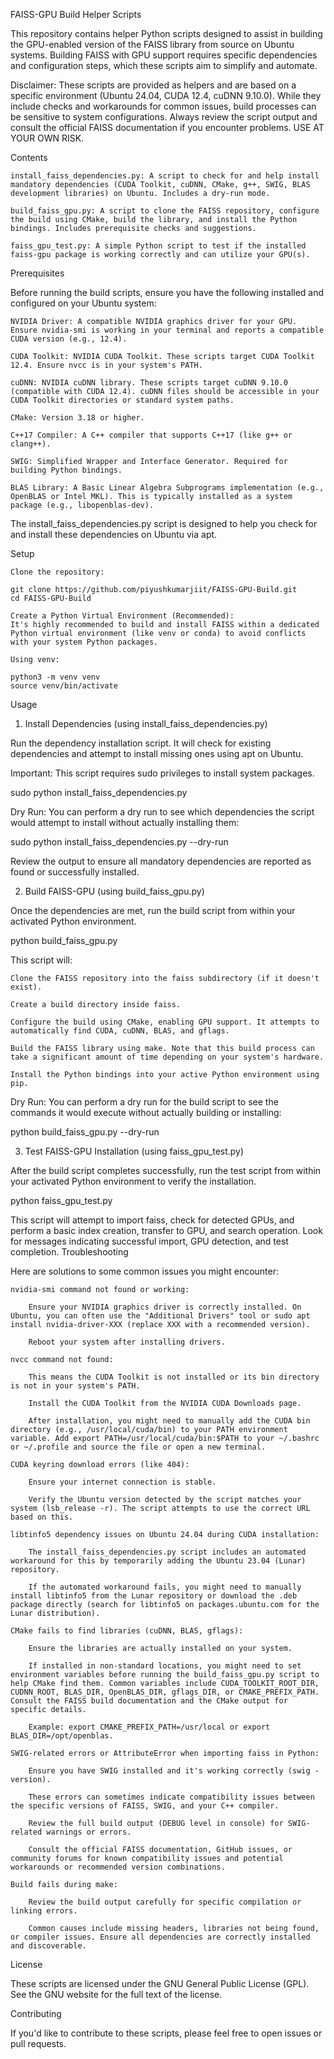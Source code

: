 FAISS-GPU Build Helper Scripts

This repository contains helper Python scripts designed to assist in building the GPU-enabled version of the FAISS library from source on Ubuntu systems. Building FAISS with GPU support requires specific dependencies and configuration steps, which these scripts aim to simplify and automate.

Disclaimer: These scripts are provided as helpers and are based on a specific environment (Ubuntu 24.04, CUDA 12.4, cuDNN 9.10.0). While they include checks and workarounds for common issues, build processes can be sensitive to system configurations. Always review the script output and consult the official FAISS documentation if you encounter problems. USE AT YOUR OWN RISK.

Contents

    install_faiss_dependencies.py: A script to check for and help install mandatory dependencies (CUDA Toolkit, cuDNN, CMake, g++, SWIG, BLAS development libraries) on Ubuntu. Includes a dry-run mode.

    build_faiss_gpu.py: A script to clone the FAISS repository, configure the build using CMake, build the library, and install the Python bindings. Includes prerequisite checks and suggestions.

    faiss_gpu_test.py: A simple Python script to test if the installed faiss-gpu package is working correctly and can utilize your GPU(s).

Prerequisites

Before running the build scripts, ensure you have the following installed and configured on your Ubuntu system:

    NVIDIA Driver: A compatible NVIDIA graphics driver for your GPU. Ensure nvidia-smi is working in your terminal and reports a compatible CUDA version (e.g., 12.4).

    CUDA Toolkit: NVIDIA CUDA Toolkit. These scripts target CUDA Toolkit 12.4. Ensure nvcc is in your system's PATH.

    cuDNN: NVIDIA cuDNN library. These scripts target cuDNN 9.10.0 (compatible with CUDA 12.4). cuDNN files should be accessible in your CUDA Toolkit directories or standard system paths.

    CMake: Version 3.18 or higher.

    C++17 Compiler: A C++ compiler that supports C++17 (like g++ or clang++).

    SWIG: Simplified Wrapper and Interface Generator. Required for building Python bindings.

    BLAS Library: A Basic Linear Algebra Subprograms implementation (e.g., OpenBLAS or Intel MKL). This is typically installed as a system package (e.g., libopenblas-dev).


The install_faiss_dependencies.py script is designed to help you check for and install these dependencies on Ubuntu via apt.

Setup

    Clone the repository:

    git clone https://github.com/piyushkumarjiit/FAISS-GPU-Build.git
    cd FAISS-GPU-Build

    Create a Python Virtual Environment (Recommended):
    It's highly recommended to build and install FAISS within a dedicated Python virtual environment (like venv or conda) to avoid conflicts with your system Python packages.

    Using venv:

    python3 -m venv venv
    source venv/bin/activate

Usage

1. Install Dependencies (using install_faiss_dependencies.py)

Run the dependency installation script. It will check for existing dependencies and attempt to install missing ones using apt on Ubuntu.

Important: This script requires sudo privileges to install system packages.

sudo python install_faiss_dependencies.py

Dry Run: You can perform a dry run to see which dependencies the script would attempt to install without actually installing them:

sudo python install_faiss_dependencies.py --dry-run

Review the output to ensure all mandatory dependencies are reported as found or successfully installed.

2. Build FAISS-GPU (using build_faiss_gpu.py)

Once the dependencies are met, run the build script from within your activated Python environment.

python build_faiss_gpu.py

This script will:

    Clone the FAISS repository into the faiss subdirectory (if it doesn't exist).

    Create a build directory inside faiss.

    Configure the build using CMake, enabling GPU support. It attempts to automatically find CUDA, cuDNN, BLAS, and gflags.

    Build the FAISS library using make. Note that this build process can take a significant amount of time depending on your system's hardware.

    Install the Python bindings into your active Python environment using pip.

Dry Run: You can perform a dry run for the build script to see the commands it would execute without actually building or installing:

python build_faiss_gpu.py --dry-run

3. Test FAISS-GPU Installation (using faiss_gpu_test.py)

After the build script completes successfully, run the test script from within your activated Python environment to verify the installation.

python faiss_gpu_test.py

This script will attempt to import faiss, check for detected GPUs, and perform a basic index creation, transfer to GPU, and search operation. Look for messages indicating successful import, GPU detection, and test completion.
Troubleshooting

Here are solutions to some common issues you might encounter:

    nvidia-smi command not found or working:

        Ensure your NVIDIA graphics driver is correctly installed. On Ubuntu, you can often use the "Additional Drivers" tool or sudo apt install nvidia-driver-XXX (replace XXX with a recommended version).

        Reboot your system after installing drivers.

    nvcc command not found:

        This means the CUDA Toolkit is not installed or its bin directory is not in your system's PATH.

        Install the CUDA Toolkit from the NVIDIA CUDA Downloads page.

        After installation, you might need to manually add the CUDA bin directory (e.g., /usr/local/cuda/bin) to your PATH environment variable. Add export PATH=/usr/local/cuda/bin:$PATH to your ~/.bashrc or ~/.profile and source the file or open a new terminal.

    CUDA keyring download errors (like 404):

        Ensure your internet connection is stable.

        Verify the Ubuntu version detected by the script matches your system (lsb_release -r). The script attempts to use the correct URL based on this.

    libtinfo5 dependency issues on Ubuntu 24.04 during CUDA installation:

        The install_faiss_dependencies.py script includes an automated workaround for this by temporarily adding the Ubuntu 23.04 (Lunar) repository.

        If the automated workaround fails, you might need to manually install libtinfo5 from the Lunar repository or download the .deb package directly (search for libtinfo5 on packages.ubuntu.com for the Lunar distribution).

    CMake fails to find libraries (cuDNN, BLAS, gflags):

        Ensure the libraries are actually installed on your system.

        If installed in non-standard locations, you might need to set environment variables before running the build_faiss_gpu.py script to help CMake find them. Common variables include CUDA_TOOLKIT_ROOT_DIR, CUDNN_ROOT, BLAS_DIR, OpenBLAS_DIR, gflags_DIR, or CMAKE_PREFIX_PATH. Consult the FAISS build documentation and the CMake output for specific details.

        Example: export CMAKE_PREFIX_PATH=/usr/local or export BLAS_DIR=/opt/openblas.

    SWIG-related errors or AttributeError when importing faiss in Python:

        Ensure you have SWIG installed and it's working correctly (swig -version).

        These errors can sometimes indicate compatibility issues between the specific versions of FAISS, SWIG, and your C++ compiler.

        Review the full build output (DEBUG level in console) for SWIG-related warnings or errors.

        Consult the official FAISS documentation, GitHub issues, or community forums for known compatibility issues and potential workarounds or recommended version combinations.

    Build fails during make:

        Review the build output carefully for specific compilation or linking errors.

        Common causes include missing headers, libraries not being found, or compiler issues. Ensure all dependencies are correctly installed and discoverable.

License

These scripts are licensed under the GNU General Public License (GPL). See the GNU website for the full text of the license.

Contributing

If you'd like to contribute to these scripts, please feel free to open issues or pull requests.
